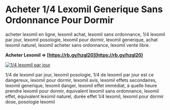 # Acheter 1/4 Lexomil Generique Sans Ordonnance Pour Dormir
acheter lexomil en ligne, lexomil achat, lexomil sans ordonnance, 1/4 lexomil par jour, lexomil posologie, lexomil pour dormir, lexomil generique, achat lexomil naturel, lexomil acheter sans ordonnance, lexomil vente libre.

**Acheter Lexomil => [https://rb.gy/hzgl20](https://rb.gy/hzgl20)**

[![1/4 lexomil par jour](https://startupxplore.com/uploads/ff8080818c524781018c74a05ab434ef-large.png)](https://rb.gy/hzgl20)

1/4 de lexomil par jour, lexomil posologie, 1/4 de lexomil par jour est ce dangereux, lexomil pour dormir, lexomil avis, lexomil effets secondaires, lexomil generique, lexomil danger, lexomil effet immédiat, à quelle heure prendre lexomil pour dormir, équivalent lexomil sans ordonnance, lexomil effet, équivalent lexomil naturel, durée effet 1/4 lexomil, lexomil pour dormir dose, posologie lexomil
